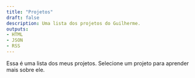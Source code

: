 ```yaml
---
title: "Projetos"
draft: false
description: Uma lista dos projetos do Guilherme.
outputs:
- HTML
- JSON
- RSS
---
```


Essa é uma lista dos meus projetos. Selecione um projeto para aprender mais sobre ele.
